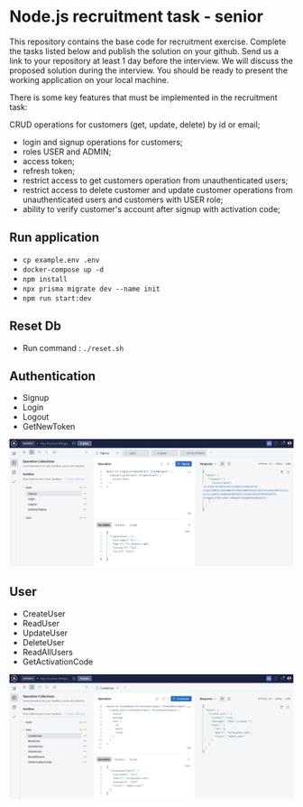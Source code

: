 # Node.js recruitment task - senior

This repository contains the base code for recruitment exercise. Complete the tasks listed below and publish the solution on your github. Send us a link to your repository at least 1 day before the interview. We will discuss the proposed solution during the interview. You should be ready to present the working application on your local machine.

There is some key features that must be implemented in the recruitment task:

CRUD operations for customers (get, update, delete) by id or email;

- login and signup operations for customers;
- roles USER and ADMIN;
- access token;
- refresh token;
- restrict access to get customers operation from unauthenticated users;
- restrict access to delete customer and update customer operations from unauthenticated users and customers with USER role;
- ability to verify customer's account after signup with activation code;

## Run application

- `cp example.env .env`
- `docker-compose up -d`
- `npm install`
- `npx prisma migrate dev --name init`
- `npm run start:dev`

## Reset Db

- Run command : `./reset.sh`
  
## Authentication

- Signup
- Login
- Logout
- GetNewToken
  
![auth-screenshot](public/Auth.jpg)

## User

- CreateUser
- ReadUser
- UpdateUser
- DeleteUser
- ReadAllUsers
- GetActivationCode

![user-screenshot](public/User.jpg)
